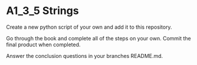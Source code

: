 # A1_3_5 Strings

Create a new python script of your own and add it to this repository. 

Go through the book and complete all of the steps on your own. Commit the final product when completed.

Answer the conclusion questions in your branches README.md.
